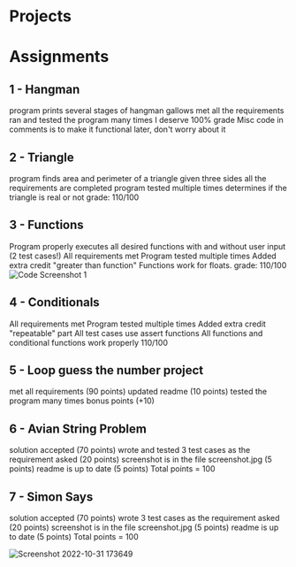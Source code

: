 # Projects
# Assignments
## 1  - Hangman
program prints several stages of hangman gallows
met all the requirements
ran and tested the program many times
I deserve 100% grade
Misc code in comments is to make it functional later, don't worry about it 

## 2 - Triangle
program finds area and perimeter of a triangle given three sides
all the requirements are completed
program tested multiple times
determines if the triangle is real or not
grade: 110/100

## 3 - Functions
Program properly executes all desired functions with and without user input (2 test cases!)
All requirements met
Program tested multiple times
Added extra credit "greater than function"
Functions work for floats.
grade: 110/100
![Code Screenshot 1](https://user-images.githubusercontent.com/112213409/192165627-49c9646d-4346-4474-b257-ab2575d06a95.png)

## 4 - Conditionals
All requirements met
Program tested multiple times
Added extra credit "repeatable" part
All test cases use assert functions
All functions and conditional functions work properly
110/100

## 5 - Loop guess the number project
met all requirements (90 points)
updated readme (10 points)
tested the program many times
bonus points (+10)

## 6 - Avian String Problem
solution accepted (70 points)
wrote and tested 3 test cases as the requirement asked (20 points)
screenshot is in the file screenshot.jpg (5 points)
readme is up to date (5 points)
Total points = 100

## 7 - Simon Says
solution accepted (70 points)
wrote 3 test cases as the requirement asked (20 points)
screenshot is in the file screenshot.jpg (5 points)
readme is up to date (5 points)
Total points = 100

![Screenshot 2022-10-31 173649](https://user-images.githubusercontent.com/112213409/199129196-cb685f98-9ad5-41f9-bfc7-f72ee810c1ea.png)
